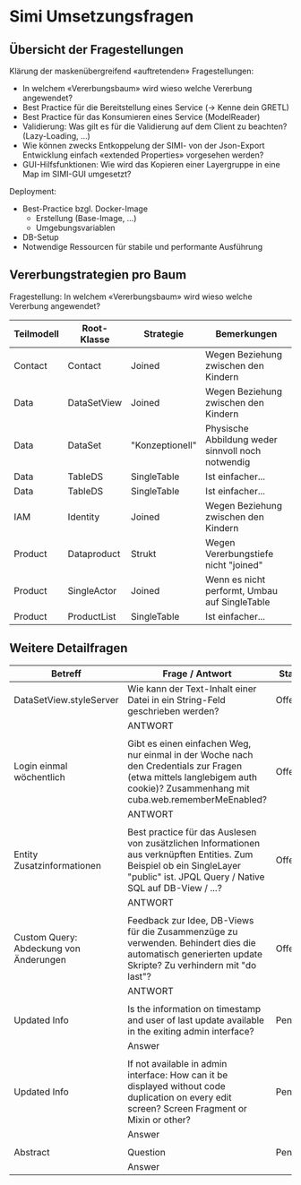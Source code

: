 # Simi Umsetzungsfragen

## Übersicht der Fragestellungen

Klärung der maskenübergreifend «auftretenden» Fragestellungen:
* In welchem «Vererbungsbaum» wird wieso welche Vererbung
angewendet?
* Best Practice für die Bereitstellung eines Service (→ Kenne dein
GRETL)
* Best Practice für das Konsumieren eines Service (ModelReader)
* Validierung: Was gilt es für die Validierung auf dem Client zu
beachten? (Lazy-Loading, …)
* Wie können zwecks Entkoppelung der SIMI- von der Json-Export
Entwicklung einfach «extended Properties» vorgesehen werden?
* GUI-Hilfsfunktionen: Wie wird das Kopieren einer Layergruppe in
eine Map im SIMI-GUI umgesetzt?

Deployment:
* Best-Practice bzgl. Docker-Image
    * Erstellung (Base-Image, …)
    * Umgebungsvariablen
* DB-Setup
* Notwendige Ressourcen für stabile und performante Ausführung

## Vererbungstrategien pro Baum

Fragestellung: In welchem «Vererbungsbaum» wird wieso welche Vererbung
angewendet?

Teilmodell|Root-Klasse|Strategie|Bemerkungen|
|---|---|---|---|
|Contact|Contact|Joined|Wegen Beziehung zwischen den Kindern|
|Data|DataSetView|Joined|Wegen Beziehung zwischen den Kindern|
|Data|DataSet|"Konzeptionell"|Physische Abbildung weder sinnvoll noch notwendig|
|Data|TableDS|SingleTable|Ist einfacher...|
|Data|TableDS|SingleTable|Ist einfacher...|
|IAM|Identity|Joined|Wegen Beziehung zwischen den Kindern|
|Product|Dataproduct|Strukt|Wegen Vererbungstiefe nicht "joined"|
|Product|SingleActor|Joined|Wenn es nicht performt, Umbau auf SingleTable|
|Product|ProductList|SingleTable|Ist einfacher...|

## Weitere Detailfragen

|Betreff|Frage / Antwort|Status|
|---|---|---|
|DataSetView.styleServer|Wie kann der Text-Inhalt einer Datei in ein String-Feld geschrieben werden?|Offen|
| |ANTWORT| |
| | | |
|Login einmal wöchentlich|Gibt es einen einfachen Weg, nur einmal in der Woche nach den Credentials zur Fragen (etwa mittels langlebigem auth cookie)? Zusammenhang mit cuba.web.rememberMeEnabled?|Offen|
| |ANTWORT| |
| | | |
|Entity Zusatzinformationen|Best practice für das Auslesen von zusätzlichen Informationen aus verknüpften Entities. Zum Beispiel ob ein SingleLayer "public" ist. JPQL Query / Native SQL auf DB-View / ...?|Offen|
| |ANTWORT| |
| | | |
|Custom Query: Abdeckung von Änderungen|Feedback zur Idee, DB-Views für die Zusammenzüge zu verwenden. Behindert dies die automatisch generierten update Skripte? Zu verhindern mit "do last"?|Offen|
| |ANTWORT| |
| | | |
|Updated Info|Is the information on timestamp and user of last update available in the exiting admin interface?|Pending|
| |Answer| |
| | | |
|Updated Info|If not available in admin interface: How can it be displayed without code duplication on every edit screen? Screen Fragment or Mixin or other?|Pending|
| |Answer| |
| | | |
|Abstract|Question|Pending|
| |Answer| |




